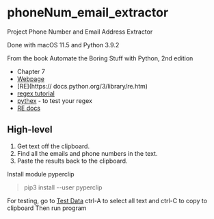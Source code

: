 # phoneNum_email_extractor

Project Phone Number and Email Address Extractor

Done with macOS 11.5 and Python 3.9.2

From the book Automate the Boring Stuff with Python, 2nd edition
- Chapter 7
- [Webpage](https://nostarch.com/automatestuff2)
- [RE](https:// docs.python.org/3/library/re.htm)
- [regex tutorial](https://www.regular-expressions.info)
- [pythex](https://pythex.org) - to test your regex
- [RE docs](https://docs.python.org/3/library/re.html)

## High-level
1. Get text off the clipboard.
2. Find all the emails and phone numbers in the text.
3. Paste the results back to the clipboard.

Install module pyperclip
> pip3 install --user pyperclip

For testing, go to [Test Data](https://nostarch.com/contactus/)
ctrl-A to select all text and ctrl-C to copy to clipboard
Then run program